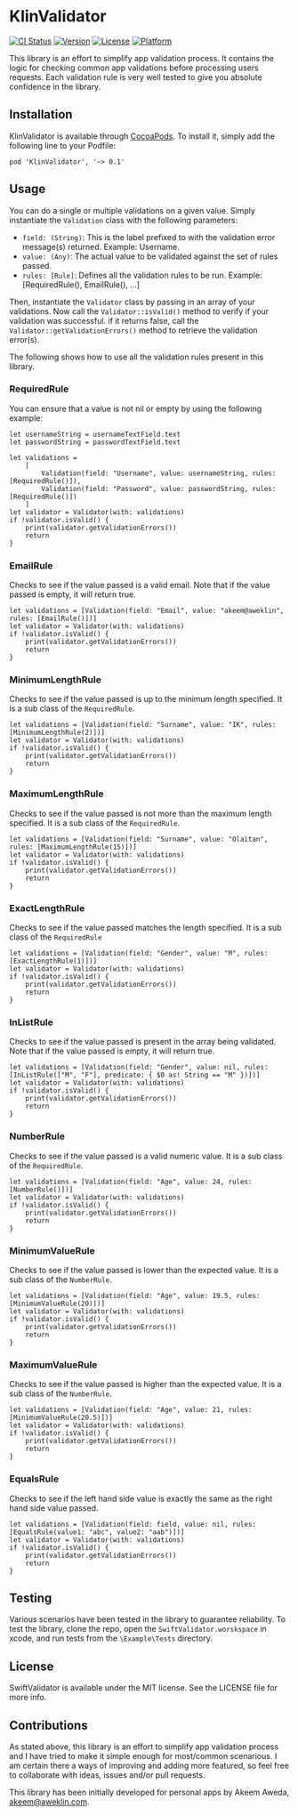 # KlinValidator

[![CI Status](https://img.shields.io/travis/aweklin/KlinValidator.svg?style=flat)](https://travis-ci.org/aweklin/KlinValidator)
[![Version](https://img.shields.io/cocoapods/v/KlinValidator.svg?style=flat)](https://cocoapods.org/pods/KlinValidator)
[![License](https://img.shields.io/cocoapods/l/KlinValidator.svg?style=flat)](https://cocoapods.org/pods/KlinValidator)
[![Platform](https://img.shields.io/cocoapods/p/KlinValidator.svg?style=flat)](https://cocoapods.org/pods/KlinValidator)

This library is an effort to simplify app validation process.
It contains the logic for checking common app validations before processing users requests. Each validation rule is very well tested to give you absolute confidence in the library.

## Installation

KlinValidator is available through [CocoaPods](https://cocoapods.org). To install it, simply add the following line to your Podfile:

```
pod 'KlinValidator', '~> 0.1'
```

## Usage

You can do a single or multiple validations on a given value. Simply instantiate the `Validation` class with the following parameters:
-  `field: (String)`:  This is the label prefixed to with the validation error message(s) returned. Example: Username.
-  `value: (Any)`: The actual value to be validated against the set of rules passed.
-  `rules: [Rule]`: Defines all the validation rules to be run. Example: [RequiredRule(), EmailRule(), ...]

Then, instantiate the `Validator` class by passing in an array of your validations. Now call the `Validator::isValid()` method to verify if your validation was successful. if it returns false, call the `Validator::getValidationErrors()` method to retrieve the validation error(s).

The following shows how to use all the validation rules present in this library.

### RequiredRule
You can ensure that a value is not nil or empty by using the following example:

```
let usernameString = usernameTextField.text
let passwordString = passwordTextField.text

let validations = 
    [
        Validation(field: "Username", value: usernameString, rules: [RequiredRule()]),
        Validation(field: "Password", value: passwordString, rules: [RequiredRule()])
    ]
let validator = Validator(with: validations)
if !validator.isValid() {
    print(validator.getValidationErrors())
    return
}
```

### EmailRule
Checks to see if the value passed is a valid email. Note that if the value passed is empty, it will return true.

```
let validations = [Validation(field: "Email", value: "akeem@aweklin", rules: [EmailRule()])]
let validator = Validator(with: validations)
if !validator.isValid() {
    print(validator.getValidationErrors())
    return
}
```

### MinimumLengthRule
Checks to see if the value passed is up to the minimum length specified. It is a sub class of the `RequiredRule`.

```
let validations = [Validation(field: "Surname", value: "IK", rules: [MinimumLengthRule(2)])]
let validator = Validator(with: validations)
if !validator.isValid() {
    print(validator.getValidationErrors())
    return
}
```

### MaximumLengthRule
Checks to see if the value passed is not more than the maximum length specified. It is a sub class of the `RequiredRule`.

```
let validations = [Validation(field: "Surname", value: "Olaitan", rules: [MaximumLengthRule(15)])]
let validator = Validator(with: validations)
if !validator.isValid() {
    print(validator.getValidationErrors())
    return
}
```

### ExactLengthRule
Checks to see if the value passed matches the length specified. It is a sub class of the `RequiredRule`

```
let validations = [Validation(field: "Gender", value: "M", rules: [ExactLengthRule(1)])]
let validator = Validator(with: validations)
if !validator.isValid() {
    print(validator.getValidationErrors())
    return
}
```

### InListRule
Checks to see if the value passed is present in the array being validated. Note that if the value passed is empty, it will return true.

```
let validations = [Validation(field: "Gender", value: nil, rules: [InListRule(["M", "F"], predicate: { $0 as! String == "M" })])]
let validator = Validator(with: validations)
if !validator.isValid() {
    print(validator.getValidationErrors())
    return
}
```

### NumberRule
Checks to see if the value passed is a valid numeric value. It is a sub class of the `RequiredRule`.

```
let validations = [Validation(field: "Age", value: 24, rules: [NumberRule()])]
let validator = Validator(with: validations)
if !validator.isValid() {
    print(validator.getValidationErrors())
    return
}
```

### MinimumValueRule
Checks to see if the value passed is lower than the expected value. It is a sub class of the `NumberRule`.

```
let validations = [Validation(field: "Age", value: 19.5, rules: [MinimumValueRule(20)])]
let validator = Validator(with: validations)
if !validator.isValid() {
    print(validator.getValidationErrors())
    return
}
```

### MaximumValueRule
Checks to see if the value passed is higher than the expected value. It is a sub class of the `NumberRule`.

```
let validations = [Validation(field: "Age", value: 21, rules: [MinimumValueRule(20.5)])]
let validator = Validator(with: validations)
if !validator.isValid() {
    print(validator.getValidationErrors())
    return
}
```

### EqualsRule
Checks to see if the left hand side value is exactly the same as the right hand side value passed.

```
let validations = [Validation(field: field, value: nil, rules: [EqualsRule(value1: "abc", value2: "aab")])]
let validator = Validator(with: validations)
if !validator.isValid() {
    print(validator.getValidationErrors())
    return
}
```

## Testing

Various scenarios have been tested in the library to guarantee reliability.
To test the library, clone the repo, open the `SwiftValidator.worskspace` in xcode, and run tests from the `\Example\Tests` directory.

## License

SwiftValidator is available under the MIT license. See the LICENSE file for more info.

## Contributions

As stated above, this library is an effort to simplify app validation process and I have tried to make it simple enough for most/common scenarious. I am certain there a ways of improving and adding more featured, so feel free to collaborate with ideas, issues and/or pull requests.

This library has been initially developed for personal apps by Akeem Aweda, akeem@aweklin.com.
